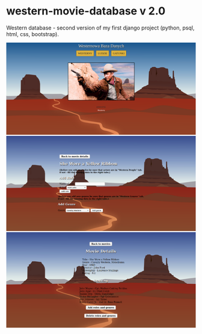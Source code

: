 # western-movie-database v 2.0
Western database - second version of my first django project (python, psql, html, css, bootstrap).

![site view](westerny_app/static/images/baza_westernow_screen.png)
![site view](westerny_app/static/images/wizu2_3.png)
![site view](westerny_app/static/images/wizu3_3.png)
